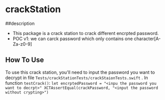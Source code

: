 # crackStation
##description
* This package is a crack station to crack different encrpted password.
* POC v1: we can carck password which only contains one character[A-Za-z0-9]

## How To Use

To use this crack station, you'll need to input the password you want to decrypt in file `Tests/crackStationTests/crackStaionTests.swift` . In function `testCrack()`:
    ```
    let encrptedPassword = "<inpu the password you want to decrpt>"
    XCTAssertEqual(crackPassword, "<input the password without crypting>")
    ```

